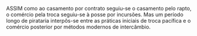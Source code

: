 ﻿ASSIM como ao casamento por contrato seguiu-se o casamento pelo rapto, o comércio pela troca seguiu-se à posse por incursões. Mas um período longo de pirataria interpôs-se entre as práticas iniciais de troca pacífica e o comércio posterior por métodos modernos de intercâmbio.